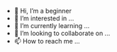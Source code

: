 - 👋 Hi, I’m a beginner
- 👀 I’m interested in ...
- 🌱 I’m currently learning ...
- 💞️ I’m looking to collaborate on ...
- 📫 How to reach me ...

<!---
DOOMSLAYERDS/DOOMSLAYERDS is a ✨ special ✨ repository because its `README.md` (this file) appears on your GitHub profile.
You can click the Preview link to take a look at your changes.
--->
